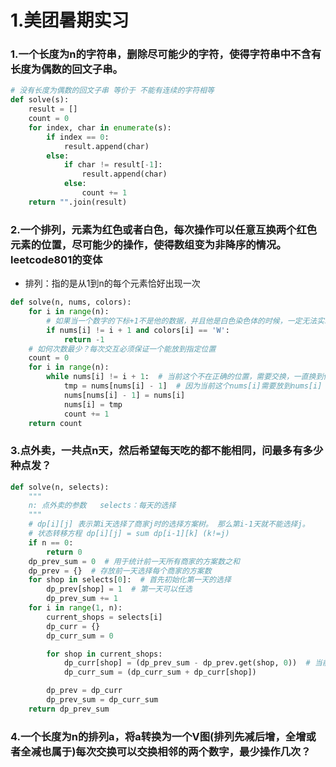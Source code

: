 # 1.美团暑期实习
### 1.一个长度为n的字符串，删除尽可能少的字符，使得字符串中不含有长度为偶数的回文子串。
```python
# 没有长度为偶数的回文子串 等价于 不能有连续的字符相等
def solve(s):
    result = []
    count = 0
    for index, char in enumerate(s):
        if index == 0:
            result.append(char)
        else:
            if char != result[-1]:
                result.append(char)
            else:
                count += 1
    return "".join(result)
```

### 2.一个排列，元素为红色或者白色，每次操作可以任意互换两个红色元素的位置，尽可能少的操作，使得数组变为非降序的情况。leetcode801的变体
  - 排列：指的是从1到n的每个元素恰好出现一次
```python
def solve(n, nums, colors):
    for i in range(n):
        # 如果当一个数字的下标+1不是他的数据，并且他是白色染色体的时候，一定无法实现这个操作
        if nums[i] != i + 1 and colors[i] == 'W':
            return -1
    # 如何次数最少？每次交互必须保证一个能放到指定位置
    count = 0
    for i in range(n):
        while nums[i] != i + 1:  # 当前这个不在正确的位置，需要交换，一直换到他的指定位置为止
            tmp = nums[nums[i] - 1]  # 因为当前这个nums[i]需要放到nums[i] - 1的位置处
            nums[nums[i] - 1] = nums[i]
            nums[i] = tmp
            count += 1
    return count
```

### 3.点外卖，一共点n天，然后希望每天吃的都不能相同，问最多有多少种点发？
```python
def solve(n, selects):
    """
    n: 点外卖的参数   selects：每天的选择
    """
    # dp[i][j] 表示第i天选择了商家j时的选择方案树。 那么第i-1天就不能选择j。
    # 状态转移方程 dp[i][j] = sum dp[i-1][k] (k!=j)
    if n == 0:
        return 0
    dp_prev_sum = 0  # 用于统计前一天所有商家的方案数之和
    dp_prev = {}  # 存放前一天选择每个商家的方案数
    for shop in selects[0]:  # 首先初始化第一天的选择
        dp_prev[shop] = 1  # 第一天可以任选
        dp_prev_sum += 1
    for i in range(1, n):
        current_shops = selects[i]
        dp_curr = {}
        dp_curr_sum = 0

        for shop in current_shops:
            dp_curr[shop] = (dp_prev_sum - dp_prev.get(shop, 0))  # 当前这天选择shop时候，选择的总数等于，前一天不选shop的总数
            dp_curr_sum = (dp_curr_sum + dp_curr[shop])

        dp_prev = dp_curr
        dp_prev_sum = dp_curr_sum
    return dp_prev_sum
```
### 4.一个长度为n的排列a，将a转换为一个V图(排列先减后增，全增或者全减也属于)每次交换可以交换相邻的两个数字，最少操作几次？